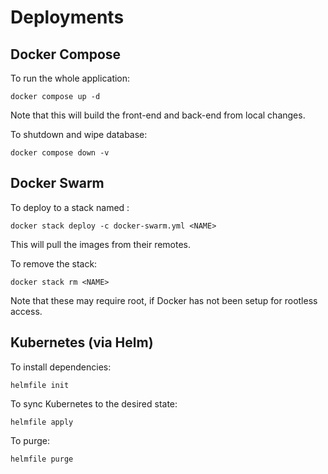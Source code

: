 # Deployments

## Docker Compose
To run the whole application:
```console
docker compose up -d
```
Note that this will build the front-end and back-end from local changes.

To shutdown and wipe database:
```console
docker compose down -v
```

## Docker Swarm
To deploy to a stack named <NAME>:
```console
docker stack deploy -c docker-swarm.yml <NAME>
```
This will pull the images from their remotes.

To remove the stack:
```console
docker stack rm <NAME>
```

Note that these may require root, if Docker has not been setup for rootless access.

## Kubernetes (via Helm)
To install dependencies:
```console
helmfile init
```

To sync Kubernetes to the desired state:
```console
helmfile apply
```

To purge:
```console
helmfile purge
```
